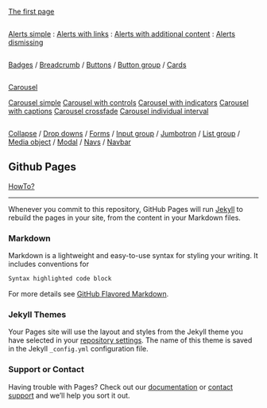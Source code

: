 [The first page](beginner/first_page/datasheet.md)

```
```
  
  
[Alerts simple](beginner/alerts/datasheet-alerts-01-simple.md)
:
[Alerts with links](beginner/alerts/datasheet-alerts-02-withLinks.md)
:
[Alerts with additional content](beginner/alerts/datasheet-alerts-03-addContent.md)
:
[Alerts dismissing](beginner/alerts/datasheet-alerts-04-dismissing.md)

```
```

[Badges](https://kissjgabi.github.io/B6strap/beginner/$02-00-badges.html)
/
[Breadcrumb](https://kissjgabi.github.io/B6strap/beginner/$03-00-breadcrumb.html)
/
[Buttons](https://kissjgabi.github.io/B6strap/beginner/$04-00-buttons.html)
/
[Button group](https://kissjgabi.github.io/B6strap/beginner/$05-00-buttonGroups.html)
/
[Cards](https://kissjgabi.github.io/B6strap/beginner/$06-00-cards.html)

```
```

[Carousel](https://kissjgabi.github.io/B6strap/beginner/$07-00-carousel.html)
  
[Carousel simple](beginner/carousel/datasheet-carousel-01-simple.md)
[Carousel with controls](beginner/carousel/datasheet-carousel-02-withControls.md)
[Carousel with indicators](beginner/carousel/datasheet-carousel-03-withIndicators.md)
[Carousel with captions](beginner/carousel/datasheet-carousel-04-withCaptions.md)
[Carousel crossfade](beginner/carousel/datasheet-carousel-05-crossfade.md)
[Carousel individual interval](beginner/carousel/datasheet-carousel-06-individualInterval.md)

```
```

[Collapse](https://kissjgabi.github.io/B6strap/beginner/$08-00-collapse.html)
/
[Drop downs](https://kissjgabi.github.io/B6strap/beginner/$09-00-dropdowns.html)
/
[Forms](https://kissjgabi.github.io/B6strap/beginner/$10-00-forms.html)
/
[Input group](https://kissjgabi.github.io/B6strap/beginner/$11-00-inputGroups.html)
/
[Jumbotron](https://kissjgabi.github.io/B6strap/beginner/$12-00-jumbotron.html)
/
[List group](https://kissjgabi.github.io/B6strap/beginner/$13-00-listGroup.html)
/
[Media object](https://kissjgabi.github.io/B6strap/beginner/$14-00-mediaObject.html)
/
[Modal](https://kissjgabi.github.io/B6strap/beginner/$15-00-modal.html)
/
[Navs](https://kissjgabi.github.io/B6strap/beginner/$16-00-navs.html)
/
[Navbar](https://kissjgabi.github.io/B6strap/beginner/$17-00-navbar.html)

## Github Pages
[HowTo?](https://pages.github.com/)

***
Whenever you commit to this repository, GitHub Pages will run [Jekyll](https://jekyllrb.com/) to rebuild the pages in your site, from the content in your Markdown files.

### Markdown

Markdown is a lightweight and easy-to-use syntax for styling your writing. It includes conventions for

```markdown
Syntax highlighted code block
```

For more details see [GitHub Flavored Markdown](https://guides.github.com/features/mastering-markdown/).

### Jekyll Themes

Your Pages site will use the layout and styles from the Jekyll theme you have selected in your [repository settings](https://github.com/kissjgabi/B6strap/settings). The name of this theme is saved in the Jekyll `_config.yml` configuration file.

### Support or Contact

Having trouble with Pages? Check out our [documentation](https://help.github.com/categories/github-pages-basics/) or [contact support](https://github.com/contact) and we’ll help you sort it out.
